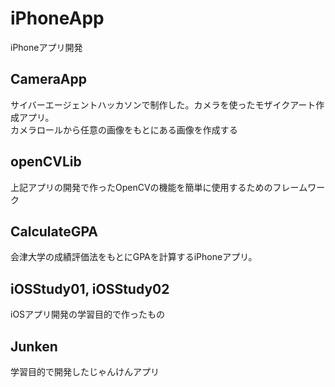 iPhoneApp
=========

iPhoneアプリ開発
<h2>CameraApp</h2>
<p>サイバーエージェントハッカソンで制作した。カメラを使ったモザイクアート作成アプリ。<br>
カメラロールから任意の画像をもとにある画像を作成する</p>
<h2>openCVLib</h2>
<p>上記アプリの開発で作ったOpenCVの機能を簡単に使用するためのフレームワーク</p>
<h2>CalculateGPA</h2>
<p>会津大学の成績評価法をもとにGPAを計算するiPhoneアプリ。</p>
<h2>iOSStudy01, iOSStudy02</h2>
<p>iOSアプリ開発の学習目的で作ったもの</p>
<h2>Junken</h2>
<p>学習目的で開発したじゃんけんアプリ</p>
